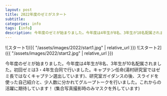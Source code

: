 ```yaml
---
layout: post
title: 2022年度のゼミがスタート
subtitle: 
categories: info
tags: [info]
description: 今年度のゼミが始まりました。今年度は4年生が8名、3年生が10名配属されました。初回ゼミは3・4年生合同で行いました。キャプテン任命(湯村研究室ではゼミ長ではなくキャプテン選出しています)、研究室ガイダンスの後、スライドを使った自己紹介と、少人数に分かれてグループトークを行いました。これからの活躍に期待しています！
---
```

![スタート1]({{ "/assets/images/2022/start1.jpg" | relative_url }})
![スタート2]({{ "/assets/images/2022/start2.jpg" | relative_url }})

今年度のゼミが始まりました。今年度は4年生が8名、3年生が10名配属されました。初回ゼミは3・4年生合同で行いました。キャプテン任命(湯村研究室ではゼミ長ではなくキャプテン選出しています)、研究室ガイダンスの後、スライドを使った自己紹介と、少人数に分かれてグループトークを行いました。これからの活躍に期待しています！
(集合写真撮影時のみマスクを外しています)